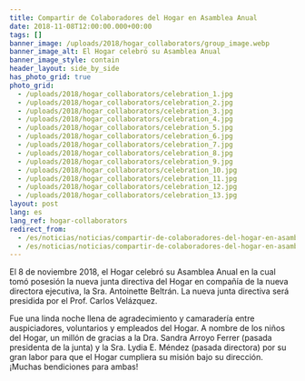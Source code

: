 ```yaml
---
title: Compartir de Colaboradores del Hogar en Asamblea Anual
date: 2018-11-08T12:00:00.000+00:00
tags: []
banner_image: /uploads/2018/hogar_collaborators/group_image.webp
banner_image_alt: El Hogar celebró su Asamblea Anual
banner_image_style: contain
header_layout: side_by_side
has_photo_grid: true
photo_grid:
  - /uploads/2018/hogar_collaborators/celebration_1.jpg
  - /uploads/2018/hogar_collaborators/celebration_2.jpg
  - /uploads/2018/hogar_collaborators/celebration_3.jpg
  - /uploads/2018/hogar_collaborators/celebration_4.jpg
  - /uploads/2018/hogar_collaborators/celebration_5.jpg
  - /uploads/2018/hogar_collaborators/celebration_6.jpg
  - /uploads/2018/hogar_collaborators/celebration_7.jpg
  - /uploads/2018/hogar_collaborators/celebration_8.jpg
  - /uploads/2018/hogar_collaborators/celebration_9.jpg
  - /uploads/2018/hogar_collaborators/celebration_10.jpg
  - /uploads/2018/hogar_collaborators/celebration_11.jpg
  - /uploads/2018/hogar_collaborators/celebration_12.jpg
  - /uploads/2018/hogar_collaborators/celebration_13.jpg
layout: post
lang: es
lang_ref: hogar-collaborators
redirect_from:
  - /es/noticias/noticias/compartir-de-colaboradores-del-hogar-en-asamblea-anual
  - /es/noticias/noticias/compartir-de-colaboradores-del-hogar-en-asamblea-anual/
---
```

El 8 de noviembre 2018, el Hogar celebró su Asamblea Anual en la cual tomó posesión la nueva junta directiva del Hogar en compañía de la nueva directora ejecutiva, la Sra. Antoinette Beltrán.  La nueva junta directiva será presidida por el Prof. Carlos Velázquez. 

Fue una linda noche llena de agradecimiento y camaradería entre auspiciadores, voluntarios y empleados del Hogar. A nombre de los niños del Hogar, un millón de gracias a la Dra. Sandra Arroyo Ferrer  (pasada presidenta de la junta) y la Sra. Lydia E. Méndez (pasada directora) por su gran labor para que el Hogar cumpliera su misión bajo su dirección. ¡Muchas bendiciones para ambas!
